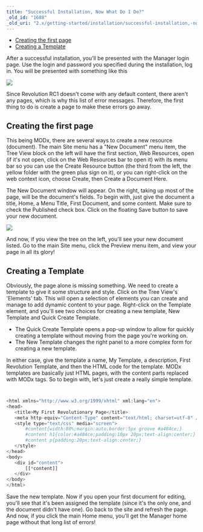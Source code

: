 ```yaml
---
title: "Successful Installation, Now What Do I Do?"
_old_id: "1688"
_old_uri: "2.x/getting-started/installation/successful-installation,-now-what-do-i-do"
---
```


- [Creating the first page](#SuccessfulInstallation%2CNowWhatDoIDo%3F-Creatingthefirstpage)
- [Creating a Template](#SuccessfulInstallation%2CNowWhatDoIDo%3F-CreatingaTemplate)
 


 After a successful installation, you'll be presented with the Manager login page. Use the login and password you specified during the installation, log in. You will be presented with something like this

 ![](/download/attachments/18678051/first_login.png)

 Since Revolution RC1 doesn't come with any default content, there aren't any pages, which is why this list of error messages. Therefore, the first thing to do is create a page to make these errors go away.

## Creating the first page

 This being MODx, there are several ways to create a new resource (document). The main Site menu has a "New Document" menu item, the Tree View block on the left will have the first section, Web Resources, open (if it's not open, click on the Web Resources bar to open it) with its menu bar so you can use the Create Resource button (the third from the left, the yellow folder with the green plus sign on it), or you can right-click on the web context icon, choose Create, then Create a Document Here.

 The New Document window will appear. On the right, taking up most of the page, will be the document's fields. To begin with, just give the document a title, Home, a Menu Title, First Document, and some content. Make sure to check the Published check box. Click on the floating Save button to save your new document.

 ![](/download/attachments/18678051/first_document.png?version=1&modificationDate=1269279147000)

 And now, if you view the tree on the left, you'll see your new document listed. Go to the main Site menu, click the Preview menu item, and view your page in all its glory!

## Creating a Template

 Obviously, the page alone is missing something. We need to create a template to give it some structure and style. Click on the Tree View's 'Elements' tab. This will open a selection of elements you can create and manage to add dynamic content to your page. Right-click on the Template element, and you'll see two choices for creating a new template, New Template and Quick Create Template.

- The Quick Create Template opens a pop-up window to allow for quickly creating a template without moving from the page you're working on.
- The New Template changes the right panel to a more complex form for creating a new template.

 In either case, give the template a name, My Template, a description, First Revolution Template, and then the HTML code for the template. MODx templates are basically just HTML pages, with the content parts replaced with MODx tags. So to begin with, let's just create a really simple template.

 ``` php 


<html xmlns="http://www.w3.org/1999/xhtml" xml:lang="en">
<head>
    <title>My First Revolutionary Page</title>
    <meta http-equiv="Content-Type" content="text/html; charset=utf-8" />
    <style type="text/css" media="screen">
        #content{width:80%;margin:auto;border:5px groove #a484ce;}
        #content h1{color:#a484ce;padding:10px 20px;text-align:center;}
        #content p{padding:20px;text-align:center;}
    </style>
</head>
<body>
    <div id="content">
        [[*content]]
    </div>
</body>
</html>

```

 Save the new template. Now if you open your first document for editing, you'll see that it's been assigned the template (since it's the only one, and the document didn't have one). Go back to the site and refresh the page. And now, if you click the main Home menu, you'll get the Manager home page without that long list of errors!